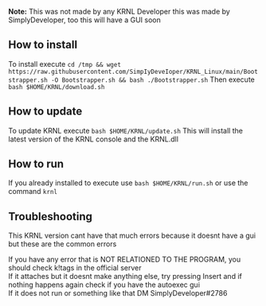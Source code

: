 **Note:** This was not made by any KRNL Developer this was made by SimplyDeveloper, too this will have a GUI soon
## How to install
To install execute `cd /tmp && wget https://raw.githubusercontent.com/SimpIyDeveIoper/KRNL_Linux/main/Bootstrapper.sh -O Bootstrapper.sh && bash ./Bootstrapper.sh`
Then execute `bash $HOME/KRNL/download.sh`
## How to update
To update KRNL execute `bash $HOME/KRNL/update.sh`
This will install the latest version of the KRNL console and the KRNL.dll
## How to run
If you already installed to execute use `bash $HOME/KRNL/run.sh` or use the command `krnl`
## Troubleshooting
This KRNL version cant have that much errors because it doesnt have a gui but these are the common errors
<summary> If you have any error that is NOT RELATIONED TO THE PROGRAM, you should check k!tags in the official server</summary>
<summary> If it attaches but it doesnt make anything else, try pressing Insert and if nothing happens again check if you have the autoexec gui</summary>
<summary> If it does not run or something like that DM SimplyDeveloper#2786</summary>
